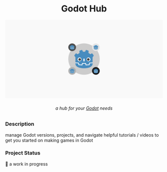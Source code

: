 <h1 align="center">Godot Hub</h1>

![Godot Hub Cover](./src/Media/godot-hub-cover.png)


<h6 align="center">a hub for your <a href="https://godotengine.org/" target="_blank">Godot</a> needs</h6>

### Description
manage Godot versions, projects, and navigate helpful tutorials / videos to get you started on making games in Godot

### Project Status
:construction: a work in progress